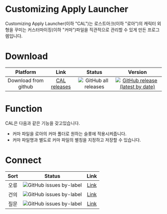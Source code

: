 # Customizing Apply Launcher

Customizing Apply Launcher(이하 "CAL")는 로스트아크(이하 "로아")의 캐릭터 외형을 꾸미는 커스터마이징(이하 "커마")파일을 직관적으로 관리할 수 있게 만든 프로그렘입니다.

Download
===
Platform | Link | Status | Version
:---:|:---:|:---:|:---:
Download from github | [CAL releases](https://github.com/CSense-O2/CAL/releases) | ![GitHub all releases](https://img.shields.io/github/downloads/CSense-O2/CAL/total?color=brightgreen&logo=github&style=flat-square)| [![GitHub release (latest by date)](https://img.shields.io/github/v/release/CSense-O2/CAL?logo=github&style=social)](https://github.com/CSense-O2/CAL/releases)

Function
===
CAL은 다음과 같은 기능을 갖고있습니다.
+ 커마 파일을 로아의 커마 폴더로 원하는 슬롯에 적용시켜줍니다.
+ 커마 파일명과 별도로 커마 파일의 별칭을 지정하고 저장할 수 있습니다.

Connect
===
Sort | Status | Link
:---:|:---:|:---:
오류 | ![GitHub issues by-label](https://img.shields.io/github/issues/CSense-O2/CAL/Error?color=brightgreen&logo=Github&style=flat-square)|[Link](https://github.com/CSense-O2/CAL/labels/Error)
건의 | ![GitHub issues by-label](https://img.shields.io/github/issues/CSense-O2/CAL/Suggestion?color=brightgreen&logo=Github&style=flat-square)|[Link](https://github.com/CSense-O2/CAL/labels/Suggestion)
질문 | ![GitHub issues by-label](https://img.shields.io/github/issues/CSense-O2/CAL/Question?color=brightgreen&logo=Github&style=flat-square)|[Link](https://github.com/CSense-O2/CAL/labels/Question)
